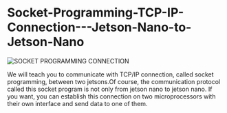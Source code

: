 # Socket-Programming-TCP-IP-Connection---Jetson-Nano-to-Jetson-Nano

![SOCKET PROGRAMMING CONNECTION]('https://github.com/ElectronicEngineerr/Socket-Programming-TCP-IP-Connection---Jetson-Nano-to-Jetson-Nano/blob/main/jetson-nano-overview-og.jpg')


We will teach you to communicate with TCP/IP connection, called socket programming, between two jetsons.Of course, the communication protocol called this socket program is not only from jetson nano to jetson nano. If you want, you can establish this connection on two microprocessors with their own interface and send data to one of them.


